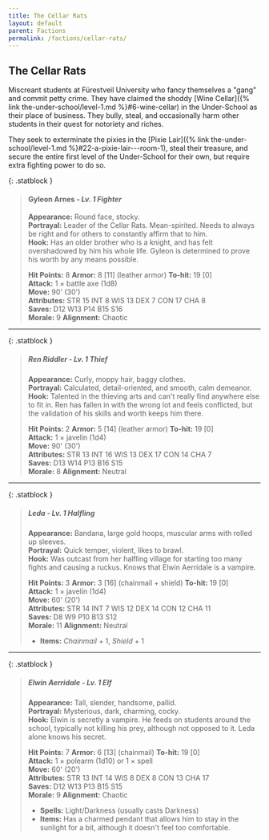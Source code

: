 ```yaml
---
title: The Cellar Rats
layout: default
parent: Factions
permalink: /factions/cellar-rats/
---
```


## The Cellar Rats
Miscreant students at Fürestveil University who fancy themselves a "gang" and commit petty crime. They have claimed the shoddy [Wine Cellar]({% link the-under-school/level-1.md %}#6-wine-cellar) in the Under-School as their place of business. They bully, steal, and occasionally harm other students in their quest for notoriety and riches. <!-- They dislike the Lawful Adventuring Party. -->

They seek to exterminate the pixies in the [Pixie Lair]({% link the-under-school/level-1.md %}#22-a-pixie-lair---room-1), steal their treasure, and secure the entire first level of the Under-School for their own, but require extra fighting power to do so.

{: .statblock }
> #### Gyleon Arnes - *Lv. 1 Fighter*
> **Appearance:** Round face, stocky. <br>
> **Portrayal:** Leader of the Cellar Rats. Mean-spirited. Needs to always be right and for others to constantly affirm that to him. <br>
> **Hook:** Has an older brother who is a knight, and has felt overshadowed by him his whole life. Gyleon is determined to prove his worth by any means possible. <br>
> 
> **Hit Points:** 8 **Armor:** 8 [11] (leather armor) **To-hit:** 19 [0] <br>
> **Attack:** 1 × battle axe (1d8) <br>
> **Move:** 90' (30') <br>
> **Attributes:** STR 15 INT 8 WIS 13 DEX 7 CON 17 CHA 8 <br>
> **Saves:** D12 W13 P14 B15 S16 <br>
> **Morale:** 9 **Alignment:** Chaotic


---

{: .statblock }
> ##### Ren Riddler - *Lv. 1 Thief*
> **Appearance:** Curly, moppy hair, baggy clothes. <br>
> **Portrayal:** Calculated, detail-oriented, and smooth, calm demeanor. <br>
> **Hook:** Talented in the thieving arts and can't really find anywhere else to fit in. Ren has fallen in with the wrong lot and feels conflicted, but the validation of his skills and worth keeps him there. <br>
> 
> **Hit Points:** 2 **Armor:** 5 [14] (leather armor) **To-hit:** 19 [0] <br>
> **Attack:** 1 × javelin (1d4) <br>
> **Move:** 90' (30') <br>
> **Attributes:** STR 13 INT 16 WIS 13 DEX 17 CON 14 CHA 7 <br>
> **Saves:** D13 W14 P13 B16 S15 <br>
> **Morale:** 8 **Alignment:** Neutral <br>

---

{: .statblock }
> ##### Leda - *Lv. 1 Halfling*
> **Appearance:** Bandana, large gold hoops, muscular arms with rolled up sleeves. <br>
> **Portrayal:** Quick temper, violent, likes to brawl. <br>
> **Hook:** Was outcast from her halfling village for starting too many fights and causing a ruckus. Knows that Elwin Aerridale is a vampire. <br>
> 
> **Hit Points:** 3 **Armor:** 3 [16] (chainmail + shield) **To-hit:** 19 [0] <br>
> **Attack:** 1 × javelin (1d4) <br>
> **Move:** 60' (20') <br>
> **Attributes:** STR 14 INT 7 WIS 12 DEX 14 CON 12 CHA 11 <br>
> **Saves:** D8 W9 P10 B13 S12 <br>
> **Morale:** 11 **Alignment:** Neutral
> 
> - **Items:** *Chainmail* + 1, *Shield* + 1

---

{: .statblock }
> ##### Elwin Aerridale - *Lv. 1 Elf*
> **Appearance:** Tall, slender, handsome, pallid.  <br>
> **Portrayal:** Mysterious, dark, charming, cocky. <br>
> **Hook:** Elwin is secretly a vampire. He feeds on students around the school, typically not killing his prey, although not opposed to it. Leda alone knows his secret. <br>
> 
> **Hit Points:** 7 **Armor:** 6 [13] (chainmail) **To-hit:** 19 [0] <br>
> **Attack:** 1 × polearm (1d10) or 1 × spell <br>
> **Move:** 60' (20') <br>
> **Attributes:** STR 13 INT 14 WIS 8 DEX 8 CON 13 CHA 17 <br>
> **Saves:** D12 W13 P13 B15 S15 <br>
> **Morale:** 9 **Alignment:** Chaotic
> 
> - **Spells:** Light/Darkness (usually casts Darkness)
> - **Items:** Has a charmed pendant that allows him to stay in the sunlight for a bit, although it doesn't feel too comfortable.